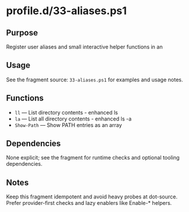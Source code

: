 profile.d/33-aliases.ps1
========================

Purpose
-------
Register user aliases and small interactive helper functions in an

Usage
-----
See the fragment source: `33-aliases.ps1` for examples and usage notes.

Functions
---------
- `ll` — List directory contents - enhanced ls
- `la` — List all directory contents - enhanced ls -a
- `Show-Path` — Show PATH entries as an array

Dependencies
------------
None explicit; see the fragment for runtime checks and optional tooling dependencies.

Notes
-----
Keep this fragment idempotent and avoid heavy probes at dot-source. Prefer provider-first checks and lazy enablers like Enable-* helpers.


